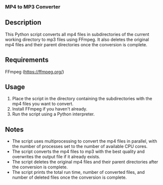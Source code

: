 ### MP4 to MP3 Converter
## Description
This Python script converts all mp4 files in subdirectories of the current working directory to mp3 files using FFmpeg. It also deletes the original mp4 files and their parent directories once the conversion is complete.

## Requirements
FFmpeg (https://ffmpeg.org/)
## Usage
1. Place the script in the directory containing the subdirectories with the mp4 files you want to convert.
2. Install FFmpeg if you haven't already.
3. Run the script using a Python interpreter.
## Notes
- The script uses multiprocessing to convert the mp4 files in parallel, with the number of processes set to the number of available CPU cores.
- The script converts the mp4 files to mp3 with the best quality and overwrites the output file if it already exists.
- The script deletes the original mp4 files and their parent directories after the conversion is complete.
- The script prints the total run time, number of converted files, and number of deleted files once the conversion is complete.

